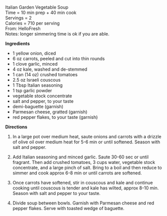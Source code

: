 Italian Garden Vegetable Soup \
Time = 10 min prep + 40 min cook \
Servings = 2 \
Calories = 710 per serving  \
From: HelloFresh \
Notes: longer simmering time is ok if you are able. 

**Ingredients**
- 1 yellow onion, diced
- 6 oz carrots, peeled and cut into thin rounds
- 1 clove garlic, minced
- 4 oz kale, washed and de-stemmed
- 1 can (14 oz) crushed tomatoes
- 2.5 oz Israeli couscous
- 1 Tbsp Italian seasoning
- 1 tsp garlic powder
- vegetable stock concentrate
- salt and pepper, to your taste
- demi-baguette (garnish)
- Parmesan cheese, gratted (garnish)
- red pepper flakes, to your taste (garnish)


**Directions**

1. In a large pot over medium heat, saute onions and carrots with a drizzle of olive oil over medium heat for 5-6 min or until softened. Season with salt and pepper.

2. Add Italian seasoning and minced garlic. Saute 30-60 sec or until fragrant. Then add crushed tomatoes, 3 cups water, vegetable stock concentrate, and a large pinch of salt. Bring to a boil and then reduce to simmer and cook approx 6-8 min or until carrots are softened. 

3. Once carrots have softened, stir in couscous and kale and continue cooking until couscous is tender and kale has wilted, approx 8-10 min. Season with salt and pepper to your taste. 

4. Divide soup between bowls. Garnish with Parmesan cheese and red pepper flakes. Serve with toasted wedge of baguette. 
